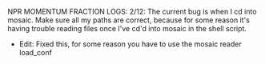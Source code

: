 NPR MOMENTUM FRACTION LOGS:
2/12: The current bug is when I cd into mosaic. Make sure all my paths are correct, because for some reason it's having trouble reading files once I've cd'd into mosaic in the shell script.
  - Edit: Fixed this, for some reason you have to use the mosaic reader load_conf
